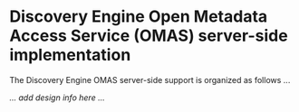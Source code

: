 <!-- SPDX-License-Identifier: CC-BY-4.0 -->
<!-- Copyright Contributors to the ODPi Egeria project. -->

# Discovery Engine Open Metadata Access Service (OMAS) server-side implementation

The Discovery Engine OMAS server-side support is organized as follows ...

_... add design info here ..._